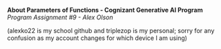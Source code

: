 **About Parameters of Functions - Cognizant Generative AI Program** <br />
*Program Assignment #9 - Alex Olson* <br />

(alexko22 is my school github and triplezop is my personal; sorry for any confusion as my account changes for which device I am using) <br />
